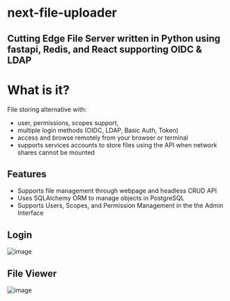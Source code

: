 # next-file-uploader

## Cutting Edge File Server written in Python using fastapi, Redis, and React supporting OIDC & LDAP

# What is it?
File storing alternative with: 
- user, permissions, scopes support,
- multiple login methods (OIDC, LDAP, Basic Auth, Token)
- access and browse remotely from your browser or terminal
- supports services accounts to store files using the API when network shares cannot be mounted

## Features
- Supports file management through webpage and headless CRUD API
- Uses SQLAlchemy ORM to manage objects in PostgreSQL
-  Supports Users, Scopes, and Permission Management in the the Admin Interface

## Login
![image](https://github.com/user-attachments/assets/a7a9ff15-43b4-40e4-88c1-6cfaea06d65f)

## File Viewer
![image](https://github.com/user-attachments/assets/9cc73e8b-e195-4dc1-86bc-6f7c2cd204d2)
